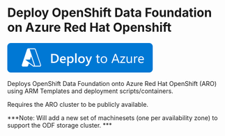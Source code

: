 # Deploy OpenShift Data Foundation on Azure Red Hat Openshift

[![Deploy To Azure](https://raw.githubusercontent.com/Azure/azure-quickstart-templates/master/1-CONTRIBUTION-GUIDE/images/deploytoazure.svg?sanitize=true)](https://portal.azure.com/#create/Microsoft.Template/uri/https%3A%2F%2Fraw.githubusercontent.com%2Fibm-ecosystem-lab%2Fazure-arm-templates%2Fmain%2Fopenshift%2Faro%2Fodf%2Fazuredeploy.json)

Deploys OpenShift Data Foundation onto Azure Red Hat OpenShift (ARO) using ARM Templates and deployment scripts/containers.

Requires the ARO cluster to be publicly available. 

***Note: Will add a new set of machinesets (one per availability zone) to support the ODF storage cluster. ***

